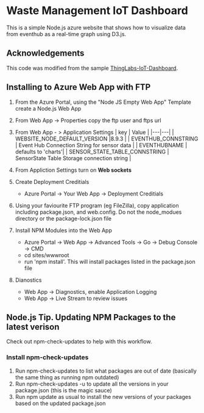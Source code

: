 # Waste Management IoT Dashboard

This is a simple Node.js azure website that shows how to visualize data from eventhub as a real-time graph using D3.js.

## Acknowledgements

This code was modified from the sample [ThingLabs-IoT-Dashboard](https://github.com/irjudson/ThingLabs-IoT-Dashboard).

## Installing to Azure Web App with FTP

1. From the Azure Portal, using the "Node JS Empty Web App" Template create a Node.js Web App 
2. From Web App -> Properties copy the ftp user and ftps url
2. From Web App - > Application Settings
    | key | Value |
    |---|---|
    | WEBSITE_NODE_DEFAULT_VERSION |8.9.3 |
    | EVENTHUB_CONNSTRING | Event Hub Connection String for sensor data  |
    | EVENTHUBNAME | defaults to 'charts'|
    | SENSOR_STATE_TABLE_CONNSTRING | SensorState Table Storage connection string |

3.  From Appliction Settings turn on **Web sockets**

3.  Create Deployment Creditials
    * Azure Portal -> Your Web App -> Deployment Creditials


4. Using your faviourite FTP program (eg FileZilla), copy application including package.json, and web.config. Do not the node_modues directory or the package-lock.json file
5. Install NPM Modules into the Web App
    * Azure Portal -> Web App -> Advanced Tools -> Go -> Debug Console -> CMD
    * cd sites/wwwroot
    * run 'npm install'. This will install packages listed in the package.json file
6.  Dianostics
    * Web App -> Diagnostics, enable Application Logging
    * Web App -> Live Stream to review issues


## Node.js Tip. Updating NPM Packages to the latest verison

Check out npm-check-updates to help with this workflow.

### Install npm-check-updates
1. Run npm-check-updates to list what packages are out of date (basically the same thing as running npm outdated)
2. Run npm-check-updates -u to update all the versions in your package.json (this is the magic sauce)
3. Run npm update as usual to install the new versions of your packages based on the updated package.json
